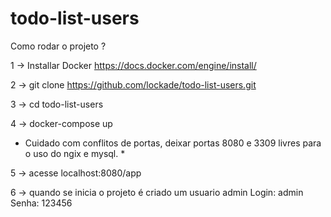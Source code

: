# todo-list-users

Como rodar o projeto ?

1 -> Installar Docker https://docs.docker.com/engine/install/

2 -> git clone https://github.com/lockade/todo-list-users.git

3 -> cd todo-list-users

4 -> docker-compose up

* Cuidado com conflitos de portas, deixar portas 8080 e 3309 livres para o uso do ngix e mysql. *

5 -> acesse localhost:8080/app

6 -> quando se inicia o projeto é criado um usuario admin
Login: admin
Senha: 123456

